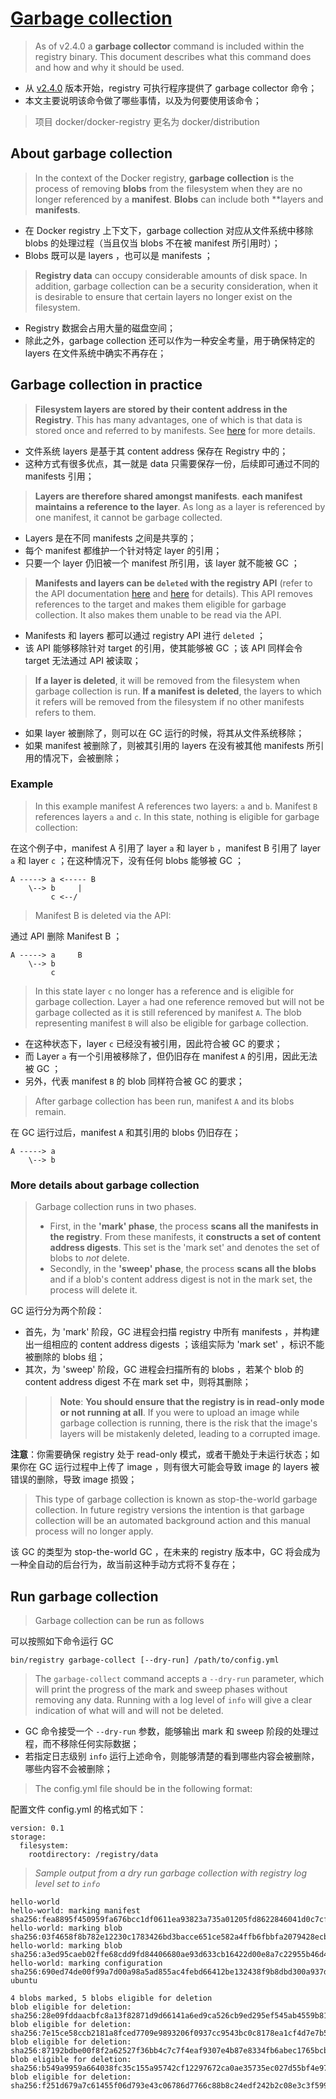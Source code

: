 # [Garbage collection](https://docs.docker.com/registry/garbage-collection/)

> As of v2.4.0 a **garbage collector** command is included within the registry binary. This document describes what this command does and how and why it should be used.

- 从 [v2.4.0](https://github.com/docker/distribution/tree/v2.4.0) 版本开始，registry 可执行程序提供了 garbage collector 命令；
- 本文主要说明该命令做了哪些事情，以及为何要使用该命令；

> 项目 docker/docker-registry 更名为 docker/distribution

## About garbage collection

> In the context of the Docker registry, **garbage collection** is the process of removing **blobs** from the filesystem when they are no longer referenced by a **manifest**.
> **Blobs** can include both **layers and **manifests**.

- 在 Docker registry 上下文下，garbage collection 对应从文件系统中移除 blobs 的处理过程（当且仅当 blobs 不在被 manifest 所引用时）；
- Blobs 既可以是 layers ，也可以是 manifests ；

> **Registry data** can occupy considerable amounts of disk space.
> In addition, garbage collection can be a security consideration, when it is desirable to ensure that certain layers no longer exist on the filesystem.

- Registry 数据会占用大量的磁盘空间；
- 除此之外，garbage collection 还可以作为一种安全考量，用于确保特定的 layers 在文件系统中确实不再存在；

## Garbage collection in practice

> **Filesystem layers are stored by their content address in the Registry**.
> This has many advantages, one of which is that data is stored once and referred to by manifests.
> See [here](https://docs.docker.com/registry/compatibility/#content-addressable-storage-cas) for more details.

- 文件系统 layers 是基于其 content address 保存在 Registry 中的；
- 这种方式有很多优点，其一就是 data 只需要保存一份，后续即可通过不同的 manifests 引用；

> **Layers are therefore shared amongst manifests**. **each manifest maintains a reference to the layer**.
> As long as a layer is referenced by one manifest, it cannot be garbage collected.

- Layers 是在不同 manifests 之间是共享的；
- 每个 manifest 都维护一个针对特定 layer 的引用；
- 只要一个 layer 仍旧被一个 manifest 所引用，该 layer 就不能被 GC ；

> **Manifests and layers can be `deleted` with the registry API** (refer to the API documentation [here](https://docs.docker.com/registry/spec/api/#deleting-a-layer)
> and [here](https://docs.docker.com/registry/spec/api/#deleting-an-image) for details).
> This API removes references to the target and makes them eligible for garbage collection. It also makes them unable to be read via the API.

- Manifests 和 layers 都可以通过 registry API 进行 `deleted` ；
- 该 API 能够移除针对 target 的引用，使其能够被 GC ；该 API 同样会令 target 无法通过 API 被读取；

> **If a layer is deleted**, it will be removed from the filesystem when garbage collection is run.
> **If a manifest is deleted**, the layers to which it refers will be removed from the filesystem if no other manifests refers to them.

- 如果 layer 被删除了，则可以在 GC 运行的时候，将其从文件系统移除；
- 如果 manifest 被删除了，则被其引用的 layers 在没有被其他 manifests 所引用的情况下，会被删除；


### Example

> In this example manifest A references two layers: `a` and `b`. Manifest `B` references layers `a` and `c`.
> In this state, nothing is eligible for garbage collection:

在这个例子中，manifest A 引用了 layer `a` 和 layer `b` ，manifest B 引用了 layer `a` 和 layer `c` ；在这种情况下，没有任何 blobs 能够被 GC ；

```
A -----> a <----- B
    \--> b     |
         c <--/
```

> Manifest B is deleted via the API:

通过 API 删除 Manifest B ；

```
A -----> a     B
    \--> b
         c
```

> In this state layer `c` no longer has a reference and is eligible for garbage collection.
> Layer `a` had one reference removed but will not be garbage collected as it is still referenced by manifest `A`.
> The blob representing manifest `B` will also be eligible for garbage collection.

- 在这种状态下，layer `c` 已经没有被引用，因此符合被 GC 的要求；
- 而 Layer `a` 有一个引用被移除了，但仍旧存在 manifest `A` 的引用，因此无法被 GC ；
- 另外，代表 manifest `B` 的 blob 同样符合被 GC 的要求；

> After garbage collection has been run, manifest `A` and its blobs remain.

在 GC 运行过后，manifest `A` 和其引用的 blobs 仍旧存在；

```
A -----> a
    \--> b
```


### More details about garbage collection

> Garbage collection runs in two phases.
>
> - First, in the **'mark' phase**, the process **scans all the manifests in the registry**. From these manifests, it **constructs a set of content address digests**.
>   This set is the 'mark set' and denotes the set of blobs to *not* delete.
> - Secondly, in the **'sweep' phase**, the process **scans all the blobs** and if a blob's content address digest is not in the mark set, the process will delete it.

GC 运行分为两个阶段：

- 首先，为 'mark' 阶段，GC 进程会扫描 registry 中所有 manifests ，并构建出一组相应的 content address digests ；该组实际为 'mark set' ，标识不能被删除的 blobs 组；
- 其次，为 'sweep' 阶段，GC 进程会扫描所有的 blobs ，若某个 blob 的 content address digest 不在 mark set 中，则将其删除；


>> **Note**: **You should ensure that the registry is in read-only mode or not running at all**.
>> If you were to upload an image while garbage collection is running, there is the risk that the image's layers will be mistakenly deleted, leading to a corrupted image.

**注意**：你需要确保 registry 处于 read-only 模式，或者干脆处于未运行状态；如果你在 GC 运行过程中上传了 image ，则有很大可能会导致 image 的 layers 被错误的删除，导致 image 损毁；

> This type of garbage collection is known as stop-the-world garbage collection.
> In future registry versions the intention is that garbage collection will be an automated background action and this manual process will no longer apply.

该 GC 的类型为 stop-the-world GC ，在未来的 registry 版本中，GC 将会成为一种全自动的后台行为，故当前这种手动方式将不复存在；


## Run garbage collection

> Garbage collection can be run as follows

可以按照如下命令运行 GC

```
bin/registry garbage-collect [--dry-run] /path/to/config.yml
```

> The `garbage-collect` command accepts a `--dry-run` parameter, which will print the progress of the mark and sweep phases without removing any data.
> Running with a log level of `info` will give a clear indication of what will and will not be deleted.

- GC 命令接受一个 `--dry-run` 参数，能够输出 mark 和 sweep 阶段的处理过程，而不移除任何实际数据；
- 若指定日志级别 `info` 运行上述命令，则能够清楚的看到哪些内容会被删除，哪些内容不会被删除；

> The config.yml file should be in the following format:

配置文件 config.yml 的格式如下：

```
version: 0.1
storage:
  filesystem:
    rootdirectory: /registry/data
```

> _Sample output from a dry run garbage collection with registry log level set to `info`_

```
hello-world
hello-world: marking manifest sha256:fea8895f450959fa676bcc1df0611ea93823a735a01205fd8622846041d0c7cf
hello-world: marking blob sha256:03f4658f8b782e12230c1783426bd3bacce651ce582a4ffb6fbbfa2079428ecb
hello-world: marking blob sha256:a3ed95caeb02ffe68cdd9fd84406680ae93d633cb16422d00e8a7c22955b46d4
hello-world: marking configuration sha256:690ed74de00f99a7d00a98a5ad855ac4febd66412be132438f9b8dbd300a937d
ubuntu

4 blobs marked, 5 blobs eligible for deletion
blob eligible for deletion: sha256:28e09fddaacbfc8a13f82871d9d66141a6ed9ca526cb9ed295ef545ab4559b81
blob eligible for deletion: sha256:7e15ce58ccb2181a8fced7709e9893206f0937cc9543bc0c8178ea1cf4d7e7b5
blob eligible for deletion: sha256:87192bdbe00f8f2a62527f36bb4c7c7f4eaf9307e4b87e8334fb6abec1765bcb
blob eligible for deletion: sha256:b549a9959a664038fc35c155a95742cf12297672ca0ae35735ec027d55bf4e97
blob eligible for deletion: sha256:f251d679a7c61455f06d793e43c06786d7766c88b8c24edf242b2c08e3c3f599
```
